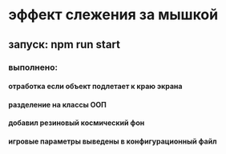 # эффект слежения за мышкой
## запуск: npm run start

### выполнено: 
#### отработка если объект подлетает к краю экрана
#### разделение на классы ООП
#### добавил резиновый космический фон
#### игровые параметры выведены в конфигурационный файл